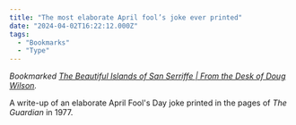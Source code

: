 ```yaml
---
title: "The most elaborate April fool’s joke ever printed"
date: "2024-04-02T16:22:12.000Z"
tags: 
  - "Bookmarks"
  - "Type"
---
```


_Bookmarked [The Beautiful Islands of San Serriffe | From the Desk of Doug Wilson](https://realdougwilson.com/writing/san-serriffe)._

A write-up of an elaborate April Fool's Day joke printed in the pages of _The Guardian_ in 1977.
